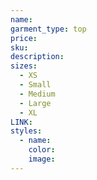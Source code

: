 ```yaml
---
name:
garment_type: top
price:
sku:
description:
sizes:
  - XS
  - Small
  - Medium
  - Large
  - XL
LINK:
styles:
  - name:
    color:
    image:
---
```

